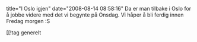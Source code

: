 title="I Oslo igjen"
date="2008-08-14 08:58:16"
Da er man tilbake i Oslo for å jobbe videre med det vi begynte på Onsdag. Vi håper å bli ferdig innen Fredag morgen :S

[[!tag  generelt
